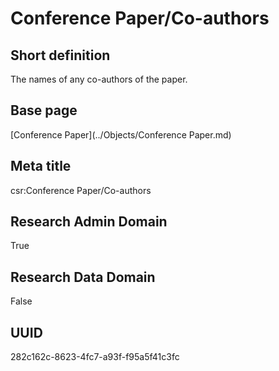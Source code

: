 # Conference Paper/Co-authors
## Short definition
The names of any co-authors of the paper.
## Base page
[Conference Paper](../Objects/Conference Paper.md)
## Meta title
csr:Conference Paper/Co-authors
## Research Admin Domain
True
## Research Data Domain
False
## UUID
282c162c-8623-4fc7-a93f-f95a5f41c3fc
